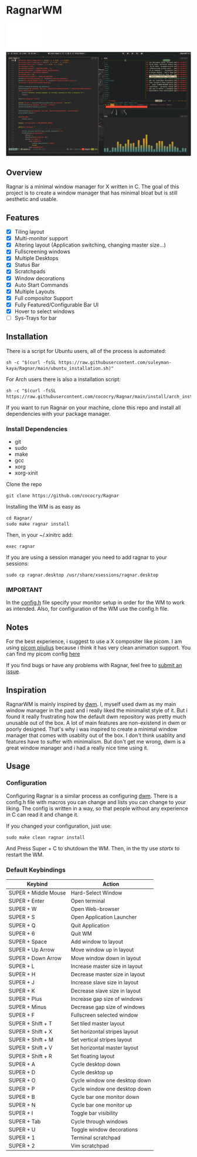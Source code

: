 # RagnarWM


<img src="https://github.com/cococry/Ragnar/blob/main/branding/logo.png" width="100"  /> 
<img src="https://github.com/cococry/Ragnar/blob/main/branding/workflow.png" width="800"  /> 


## Overview

Ragnar is a minimal window manager for X written in C.
The goal of this project is to create a window manager that has minimal bloat but
is still aesthetic and usable.

## Features

- [x] Tiling layout
- [x] Multi-monitor support
- [x] Altering layout (Application switching, changing master size...)
- [x] Fullscreening windows
- [x] Multiple Desktops
- [x] Status Bar
- [x] Scratchpads
- [x] Window decorations
- [x] Auto Start Commands
- [x] Multiple Layouts
- [x] Full compositor Support
- [x] Fully Featured/Configurable Bar UI
- [x] Hover to select windows
- [ ] Sys-Trays for bar

## Installation

There is a script for Ubuntu users, all of the process is automated:

```console
sh -c "$(curl -fsSL https://raw.githubusercontent.com/suleyman-kaya/Ragnar/main/ubuntu_installation.sh)"
```
For Arch users there is also a installation script:

```console
sh -c "$(curl -fsSL https://raw.githubusercontent.com/cococry/Ragnar/main/install/arch_installation.sh)"
```

If you want to run Ragnar on your machine, 
clone this repo and install all dependencies with your package manager.

### Install Dependencies
- git
- sudo
- make
- gcc
- xorg
- xorg-xinit

Clone the repo
```console
git clone https://github.com/cococry/Ragnar
```

Installing the WM is as easy as
```console
cd Ragnar/
sudo make ragnar install
```

Then, in your ~/.xinitrc add:
```
exec ragnar
```

If you are using a session manager you need to add ragnar to your sessions:
```console
sudo cp ragnar.desktop /usr/share/xsessions/ragnar.desktop
```

### IMPORTANT

In the [config.h](https://github.com/cococry/Ragnar/blob/main/config.h) file specify your monitor
setup in order for the WM to work as intended. Also, for configuration of the WM use the config.h file.

## Notes

For the best experience, i suggest to use a X compositer like picom. I am using [picom pijulius](https://github.com/pijulius/picom)
because i think it has very clean animation support. You can find my picom config [here](https://github.com/cococry/dotfiles/blob/main/picom/picom.conf)

If you find bugs or have any problems with Ragnar, feel free to [submit an issue](https://github.com/cococry/Ragnar/issues). 


## Inspiration

RagnarWM is mainly inspired by [dwm](https://dwm.suckless.org).
I, myself used dwm as my main window manager in the past and 
i really liked the minimalist style of it. But i found
it really frustrating how the default dwm repository was
pretty much unusable out of the box. A lot
of main features are non-existend in dwm or 
poorly designed. That's why i was inspired to create
a minimal window manager that comes with usablity
out of the box. I don't think usablity and features
have to suffer with minimalism. But don't get
me wrong, dwm is a great window manager and i
had a really nice time using it.


## Usage

### Configuration
Configuring Ragnar is a similar process as configuring
 [dwm](https://dwm.suckless.org). There is a config.h file
with macros you can change and lists you can change to
your liking. The config is written in a way, so that people
without any experience in C can read it and change it.

If you changed your configuration, just use:
```console
sudo make clean ragnar install
```

And Press Super + C to shutdown the WM.
Then, in the tty use *startx* to restart the WM.

### Default Keybindings

| Keybind         |  Action     |
| ----------------|-------------|
| SUPER + Middle Mouse | Hard-Select Window 
| SUPER + Enter | Open terminal |
| SUPER + W | Open Web-browser |
| SUPER + S | Open Application Launcher |
| SUPER + Q | Quit Application |
| SUPER + 6 | Quit WM |
| SUPER + Space | Add window to layout |
| SUPER + Up Arrow | Move window up in layout |
| SUPER + Down Arrow | Move window down in layout |
| SUPER + L | Increase master size in layout |
| SUPER + H | Decrease master size in layout |
| SUPER + J | Increase slave size in layout |
| SUPER + K | Decrease slave size in layout |
| SUPER + Plus | Increase gap size of windows |
| SUPER + Minus | Decrease gap size of windows |
| SUPER + F | Fullscreen selected window |
| SUPER + Shift + T | Set tiled master layout |
| SUPER + Shift + X | Set horizontal stripes layout |
| SUPER + Shift + M | Set vertical stripes layout |
| SUPER + Shift + V | Set horizontal master layout |
| SUPER + Shift + R | Set floating layout |
| SUPER + A | Cycle desktop down |
| SUPER + D | Cycle desktop up |
| SUPER + O | Cycle window one desktop down |
| SUPER + P | Cycle window one desktop down |
| SUPER + B | Cycle bar one monitor down |
| SUPER + N | Cycle bar one monitor up |
| SUPER + I | Toggle bar visibility |
| SUPER + Tab | Cycle through windows |
| SUPER + U | Toggle window decorations |
| SUPER + 1 | Terminal scratchpad |
| SUPER + 2 | Vim scratchpad |
